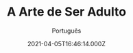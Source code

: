 ---
id: 'e5700540-dbdf-48fe-90fe-417aa0d4beb9'
type: 'movie' # Filme, Série, Anime
title: "A Arte de Ser Adulto"
synopsis: ["Scott (Pete Davidson, de “Saturday Night Live”) não progrediu muito desde que seu pai bombeiro morreu quando ele tinha sete anos. Hoje, com vinte e poucos anos, conseguiu pouca coisa e tem o sonho de se tornar tatuador, que parece difícil de ser alcançado. Enquanto sua irmã ambiciosa (Maude Apatow, de “Euphoria”, da HBO) vai para a faculdade, Scott continua morando com sua mãe, uma exausta enfermeira de pronto-socorro (a vencedora do Oscar®, Maria Tomei) e passa os dias fumando maconha ao lado dos amigos ou tendo um namoro secreto com a amiga da infância, Kelsey. Sua mãe começa a sair com um bombeiro falastrão, o que desencadeia uma série de acontecimentos que forçam Scott a encarar sua dor e dar os primeiros passos para crescer na vida.",
]
originalTitle: "The King of Staten Island"
date: '2021-04-05T16:46:14.000Z'
update: '2021-04-05T16:46:14.000Z'
releaseDate: '2020-07-22T03:00:00.000Z'
imdb:
  rating: '7.1' # 8.5
  id: '' # tt0470752
duration: '2h 16 Min'
trailer:
  urls: [
    'hypDElUCeww',
  ]
tags: ['1080p']
genre: ['Comédia', 'Drama'] #
quality: 'WEB-DL' # BluRay, WEB-DL, HDTV, WEB-DL4K, WEB-DLe
format: 'MKV' # MKV, MP4, TS
audio: 'Português, Inglês' # Dublado, Legendado, Dual Audio, Dub & Leg
subtitle: 'Português' # Português, inglês,
size: '3.31 GB' # 4.8 GB
audioQuality: 10
videoQuality: 10
directors: []
#  - name: 'Lana Wachowski'
#    image: ''
#  - name: 'Lilly Wachowski'
#    image: ''
cast: []
#  - name: 'Keanu Reeves'
#    image: ''
#    characterName: 'Neo'
writers: []
#  - name: ''
#    image: ''
maturityRating:
  age: '' # L , 10, 12, 14, 16, 18
  topics: [''] # Violence, Illegal drugs, Inappropriate Language, Legal Drugs, Sexual Content, Extreme Violence
###########################################
download:
  
  - url: 'magnet:?xt=urn:btih:86a6c71eea48247032b33b4e23ac8c916f568e8e&dn=A.Arte.de.%20Ser.Adulto.2021.BluRay.5.1.DUAL.COMANDO.TO&tr=udp%3a%2f%2fpublic.popcorn-tracker.org%3a6969%2fannounce&tr=udp%3a%2f%2ftracker.internetwarriors.net%3a1337%2fannounce&tr=udp%3a%2f%2ftracker.opentrackr.org%3a1337%2fannounce&tr=udp%3a%2f%2fexodus.desync.com%3a6969%2fannounce&tr=udp%3a%2f%2fretracker.lanta-net.ru%3a2710%2fannounce&tr=udp%3a%2f%2fopen.stealth.si%3a80%2fannounce&tr=udp%3a%2f%2fwww.torrent.eu.org%3a451%2fannounce&tr=udp%3a%2f%2fopentracker.i2p.rocks%3a6969%2fannounce&tr=http%3a%2f%2ftracker.opentrackr.org%3a1337%2fannounce&tr=udp%3a%2f%2f3rt.tace.ru%3a60889%2fannounce'
    resolution: '1080p' # 720p, 1080p, 4K,
    audio: 'Dual Áudio' # Dublado, Legendado, Dual Audio
    size: '' # 4.8 GB
    quality: '' # BluRay, WEB-DL
    format: '' # MKV
images:
  cover: '/assets/movies/a-arte-de-ser-adulto.jpg'
  background: '/assets/movies/'
---
